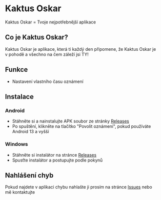 # Kaktus Oskar
Kaktus Oskar = Tvoje nejpotřebnější aplikace

## Co je Kaktus Oskar?
Kaktus Oskar je aplikace, která ti každý den připomene, že Kaktus Oskar je v pohodě a všechno na čem záleží jsi TY! 

## Funkce
- Nastavení vlastního času oznámení

## Instalace
### Android
- Stáhněte si a nainstalujte APK soubor ze stránky [Releases](https://github.com/Klimondra/cactus_oscar/releases)
- Po spuštění, klikněte na tlačítko "Povolit oznámení", pokud používáte Android 13 a vyšší
### Windows
- Stáhněte si instalátor na stránce [Releases](https://github.com/Klimondra/cactus_oscar/releases)
- Spusťte instalátor a postupujte podle pokynů

## Nahlášení chyb
Pokud najdete v aplikaci chybu nahlašte ji prosím na stránce [Issues](https://github.com/Klimondra/cactus_oscar/issues) nebo mě kontaktujte

